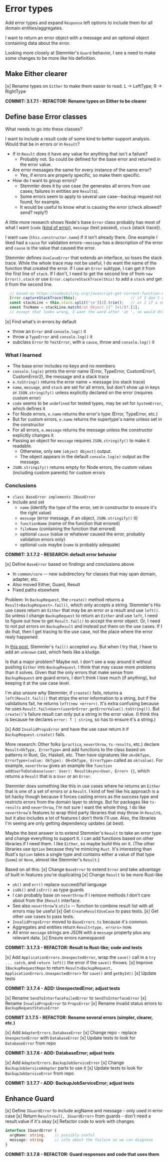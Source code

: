 # Error types
Add error types and expand `Response` left options to include them for all domain entities/aggregates.

I want to return an error object with a message and an optional object containing data about the error.

Looking more closely at Stemmler's `Guard` behavior, I see a need to make some changes to be more like his definition.

## Make Either clearer
[x] Rename types on `Either` to make them easier to read. L -> LeftType; R -> RightType

**COMMIT: 3.1.7.1 - REFACTOR: Rename types on Either to be clearer**

## Define base Error classes
What needs to go into these classes?

I want to include a result code of some kind to better support analysis. Would that be in errors or in `Result`?
* If in `Result` does it have any value for anything that isn't a failure?
  * Probably not. So could be defined for the base error and returned in the error value.
* Are error messages the same for every instance of the same error?
  * Yes, if errors are properly specific, so make them specific.
* How do I want to group errors?
  * Stemmler does it by use case (he generates all errors from use cases; failures in entities are `Result`s).
  * Some errors seem to apply to several use case--backup request not found, for example.
  * It would be useful to know what is causing the error (check allowed? send? reply?)

A little more research shows Node's base `Error` class probably has most of what I want (`code` ([kind of error](https://nodejs.org/api/errors.html#nodejs-error-codes)), `message` (text passed), `stack` (stack trace)).

I want `name` (`this.constructor.name`) if it isn't already there. One example I liked had a `cause` for validation errors--`message` has a description of the error and `cause` is the value that caused the error.

Stemmler defines `UseCaseError` that extends an interface, so loses the stack trace. While the whole trace may not be useful, I do want the name of the function that created the error. If I use an `Error` subtype, I can get it from the first line of `stack`. If I don't, I need to get the second line of from `new Error().stack` or use `Error.captureStackTrace(this)` to add a `stack` and get it from the second line.

```typescript
  // based on https://codeutility.org/javascript-get-current-function-name-in-strict-mode-stack-overflow/
  Error.captureStackTrace(this);                        // if I don't use a subtype of Error
  const stackLine = this.stack.split('\n')[2].trim();   // or 1 if a subtype of Error
  const fncName = stackLine.match(/at Object.([^ ]+)/)?.[1];
  // except that looks wrong, I want the word after 'at ', so would drop 'Object.'
```

[x] Find what's in errors by default
   * throw an `Error` and `console.log()` it
   * throw a `TypeError` and `console.log()` it
   * subclass `Error` to `TestError`, with a `cause`, throw and `console.log()` it

### What I learned
* The base error includes no keys and no members
* `console.log(e)` prints the error name (Error, TypeError, CustomError1, CustomError2), the message and a stack trace
* `e.toString()` returns the error name + message (no stack trace)
* `name`, `message`, and `stack` are set for all errors, but don't show up in keys or `JSON.stringify()` unless explicitly declared on the error (requires custom error)
* `code` seems to be `undefined` for tested types, may be set for `SystemError`, which defines it
* For Node errors, `e.name` returns the error's type (Error, TypeError, etc.)
* But for custom errors, `e.name` returns the supertype's name unless set in the constructor
* For all errors, `e.message` returns the message unless the constructor explicitly changes it
* Passing an object for `message` requires `JSON.stringify()` to make it readable.
  * Otherwise, only see `[object Object]` output.
  * The object appears in the default `console.log(e)` output as the message.
* `JSON.stringify()` returns empty for Node errors, the custom values (including custom parents) for custom errors

### Conclusions
* `class BaseError implements IBaseError`
* Include and set
  * `name` (identify the type of the error, set in constructor to ensure it's the right value)
  * `message` (error message, if an object, `JSON.stringify()` it)
  * `functionName` (name of the function that errored)
  * `fileName` (containing the function that errored)
  * optional `cause` (value or whatever caused the error, probably validation errors only)
  * optional `code` maybe (`name` is probably adequate)

**COMMIT: 3.1.7.2 - RESEARCH: default error behavior**

[x] Define `BaseError` based on findings and conclusions above
   * In `common/core` -- new subdirectory for classes that may span domain, adapter, etc.
   * Also moved Either, Guard, Result
   * Fixed paths elsewhere

Problem: In `BackupRequest`, the `create()` method returns a `Result<BackupRequest>.fail()`, which only accepts a string. Stemmler's His use cases return an `Either` that may be an error or a result and use `left()`. So unless I change `BackupRequest` to return an `Either` and use `left`, I need to figure out how to get `Result.fail()` to accept the error object. Or, I need to not put errors on `BackupResult` and instead put them on the use cases. If I do that, then I get tracing to the use case, not the place where the error realy happened.

In [this post](https://khalilstemmler.com/articles/enterprise-typescript-nodejs/functional-error-handling/), Stemmler's `fail()` accepted `any`. But when I try that, I have to add an `unknown` cast, which feels like a kludge.

Is that a major problem? Maybe not. I don't see a way around it without pushing `Either` into `BackupRequest`. I think that may cause more problems than it solves. Given that the only errors that make sense from `BackupRequest` are guard errors, I don't think I lose much (if anything), but keeping it at the use case level.

I'm also unsure why Stemmler, if `create()` fails, returns a `left(Result.fail())` that strips the error information to a string, but if the validations fail, he returns `left(new <error>)`. It's extra confusing because he uses `Result.fail<User>(userOrError.getErrorValue().toString())`. But `create()`'s failure result can only put a string in the error value. (I think this is because he declares `error: T | string`, so has to ensure it's a string.)

[x] Add `InvalidPropsError` and have the use case return it if `BackupRequest.create()` fails.

More research: Other folks (`practica`, `neverthrow`, `ts-results`, etc.) declare `Result<OkType, ErrorType>` and add functions to the class based on patterns in Rust, Go, Haskell, etc. Then have signatures like `ok<OkType, ErrorType>(value: OkType): Ok<OkType, ErrorType>` called as `ok(value)`. For example, `neverthrow` gives an example like `function addUserToDatabase(user: User): ResultAsync<User, Error> {}`, which returns a `Result` that is a `User` or an `Error`.

Stemmler does something like this in use cases where he returns an `Either` that is one of a set of errors or a `Result`. I kind of feel like his approach is a bit hacky though because it forces casting errors as the success type and restricts errors from the domain layer to strings. But for packages like `ts-results` and `neverthrow`, I'm not sure I want the whole thing. I do like `neverthrow`'s features to wrap third party libraries that may throw in `Result`s, but it also includes a lot of features I don't think I'll use. Also, the libraries I'm seeing are only getting dependency updates (at best).

Maybe the best answer is to extend Stemmler's `Result` to take an error type and change everything to support it. I can add functions based on other libraries if I need them. I like `Either`, so maybe build this on it. (The other libraries use `Option` because they're mimicing `Rust`. It's interesting than Rust's `Option` takes a single type and contains either a value of that type (`Some`) or `None`, almost like Stemmler's `Result`.)

Based on all this:
[x] Change `BaseError` to extend `Error` and take advantage of built in features you're duplicating
[x] Change `Result` to be more Rust-like
  * `ok()` and `err()` replace succeed/fail language
  * `isOk()` and `isErr()` as type guards
  * I can probably base on `neverthrow` if I remove methods I don't care about from the `IResult` interface.
  * See also `neverthrow`'s `utils` -- function to combine result list with all errors may be useful
[x] Get `CreateResultUseCase` to pass tests.
[x] Get other use cases to pass tests.
  * `InvalidPropsError` moved to `BaseErrors.ts` because it's common.
  * Aggregates and entities return `Result<type, errors>` now.
  * All error `message` strings are JSON with a `message` property plus any relevant data.
[x] Ensure errors namespaced

**COMMIT: 3.1.7.3 - REFACTOR: Result to Rust-like; code and tests**

[x] Add `ApplicationErrors.UnexpectedError`, wrap the `save()` call in a `try ... catch`, and `return left()` the error if the `save()` throws.
[x] Improve `IBackupRequestRepo` to return `Result<BackupRequest, ApplicationErrors.UnexpectedError>` for `save()` and `getById()`
[x] Update tests

**COMMIT: 3.1.7.4 - ADD: UnexpectedError; adjust tests**

[x] Rename `SendToInterfaceFailedError` to `SendToInterfaceError`
[x] Rename `InvalidPropsError` to `PropsError`
[x] Rename invalid status errors to `BackupRequestStatusError`

**COMMIT 3.1.7.5 - REFACTOR: Rename several errors (simpler, clearer, etc.)**

[x] Add `AdapterErrors.DatabaseError`
[x] Change repo - replace `UnexpectedError` with `DatabaseError`
[x] Update tests to look for `DatabaseError` from repo

**COMMIT: 3.1.7.6 - ADD: DatabaseError; adjust tests**

[x] Add `AdapterErrors.BackupJobServiceError`
[x] Change `BackupJobServiceAdapter` parts to use it
[x] Update tests to look for `BackupJobServiceError` from repo

**COMMIT: 3.1.7.7 - ADD: BackupJobServiceError; adjust tests**

## Enhance Guard
[x] Define `IGuardError` to include argName and message - only used in error case
[x] Return `Result<null, IGuardError>` from guards - don't need a result.value if it's okay
[x] Refactor code to work with changes

```typescript
interface IGuardError {
  argName: string,    // possibly useful
  message: string     // info about the failure so we can diagnose
}
```

**COMMIT: 3.1.7.8 - REFACTOR: Guard responses and code that uses them**